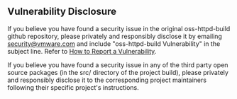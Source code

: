 ## Vulnerability Disclosure

If you believe you have found a security issue in the original oss-httpd-build github repository, please privately and responsibly disclose it by emailing security@vmware.com and include "oss-httpd-build Vulnerability" in the subject line. Refer to [How to Report a Vulnerability](https://www.vmware.com/support/policies/security_response.html).

If you believe you have found a security issue in any of the third party open source packages (in the src/ directory of the project build), please privately and responsibly disclose it to the corresponding project maintainers following their specific project's instructions.
